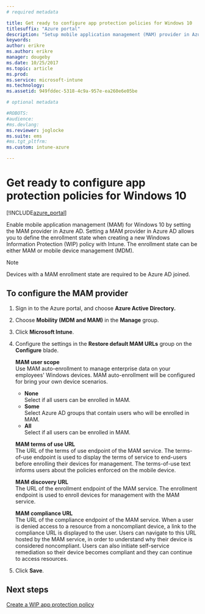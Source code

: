 ```yaml
---
# required metadata

title: Get ready to configure app protection policies for Windows 10 
titlesuffix: "Azure portal"
description: "Setup mobile application management (MAM) provider in Azure AD"
keywords:
author: erikre
ms.author: erikre
manager: dougeby
ms.date: 10/25/2017
ms.topic: article
ms.prod:
ms.service: microsoft-intune
ms.technology:
ms.assetid: 949fddec-5318-4c9a-957e-ea260e6e05be

# optional metadata

#ROBOTS:
#audience:
#ms.devlang:
ms.reviewer: joglocke
ms.suite: ems
#ms.tgt_pltfrm:
ms.custom: intune-azure

---
```


# Get ready to configure app protection policies for Windows 10

[!INCLUDE[azure_portal](./includes/azure_portal.md)]

Enable mobile application management (MAM) for Windows 10 by setting the MAM provider in Azure AD. Setting a MAM provider in Azure AD allows you to define the enrollment state when creating a new Windows Information Protection (WIP) policy with Intune. The enrollment state can be either MAM or mobile device management (MDM).

> [!NOTE]
> Devices with a MAM enrollment state are required to be Azure AD joined.

## To configure the MAM provider

1. Sign in to the Azure portal, and choose **Azure Active Directory.**

2. Choose **Mobility (MDM and MAM)** in the **Manage** group.

3. Click **Microsoft Intune**.

4. Configure the settings in the  **Restore default MAM URLs** group on the **Configure** blade.

    **MAM user scope**  
      Use MAM auto-enrollment to manage enterprise data on your employees' Windows devices. MAM auto-enrollment will be configured for bring your own device scenarios.<ul><li>**None**<br>Select if all users can be enrolled in MAM.</li><li>**Some**<br>Select Azure AD groups that contain users who will be enrolled in MAM.</li><li>**All**<br>Select if all users can be enrolled in MAM.</li></ul>

    **MAM terms of use URL**  
     The URL of the terms of use endpoint of the MAM service. The terms-of-use endpoint is used to display the terms of service to end-users before enrolling their devices for management. The terms-of-use text informs users about the policies enforced on the mobile device.

    **MAM discovery URL**  
    The URL of the enrollment endpoint of the MAM service. The enrollment endpoint is used to enroll devices for management with the MAM service.

    **MAM compliance URL**  
      The URL of the compliance endpoint of the MAM service. When a user is denied access to a resource from a noncompliant device, a link to the compliance URL is displayed to the user. Users can navigate to this URL hosted by the MAM service, in order to understand why their device is considered noncompliant. Users can also initiate self-service remediation so their device becomes compliant and they can continue to access resources.

5.  Click **Save**.

## Next steps

[Create a WIP app protection policy](windows-information-protection-policy-create.md)
